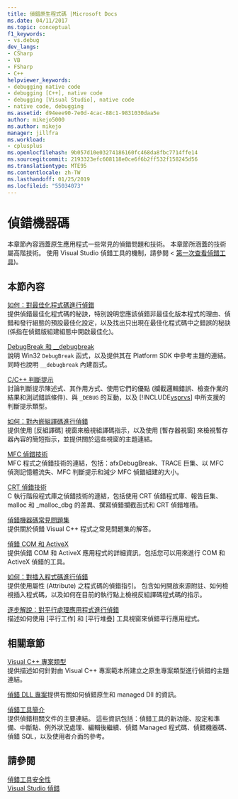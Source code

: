 ```yaml
---
title: 偵錯原生程式碼 |Microsoft Docs
ms.date: 04/11/2017
ms.topic: conceptual
f1_keywords:
- vs.debug
dev_langs:
- CSharp
- VB
- FSharp
- C++
helpviewer_keywords:
- debugging native code
- debugging [C++], native code
- debugging [Visual Studio], native code
- native code, debugging
ms.assetid: d94eee90-7e0d-4cac-88c1-9831030daa5e
author: mikejo5000
ms.author: mikejo
manager: jillfra
ms.workload:
- cplusplus
ms.openlocfilehash: 9b057d10e03274186160fc468da8fbc7714ffe14
ms.sourcegitcommit: 2193323efc608118e0ce6f6b2ff532f158245d56
ms.translationtype: MTE95
ms.contentlocale: zh-TW
ms.lasthandoff: 01/25/2019
ms.locfileid: "55034073"
---
```

# <a name="debugging-native-code"></a>偵錯機器碼
本章節內容涵蓋原生應用程式一些常見的偵錯問題和技術。 本章節所涵蓋的技術屬高階技術。 使用 Visual Studio 偵錯工具的機制，請參閱 <<c0> [ 第一次查看偵錯工具](../debugger/debugger-feature-tour.md))。  
  
## <a name="in-this-section"></a>本節內容  
 [如何：對最佳化程式碼進行偵錯](../debugger/how-to-debug-optimized-code.md)  
 提供偵錯最佳化程式碼的秘訣，特別說明您應該偵錯非最佳化版本程式的理由、偵錯和發行組態的預設最佳化設定，以及找出只出現在最佳化程式碼中之錯誤的秘訣 (係指在偵錯版組建組態中開啟最佳化)。  
  
 [DebugBreak 和 __debugbreak](../debugger/debugbreak-and-debugbreak.md)  
 說明 Win32 `DebugBreak` 函式，以及提供其在 Platform SDK 中參考主題的連結。 同時也說明 `__debugbreak` 內建函式。  
  
 [C/C++ 判斷提示](../debugger/c-cpp-assertions.md)  
 討論判斷提示陳述式、其作用方式、使用它們的優點 (攔截邏輯錯誤、檢查作業的結果和測試錯誤條件)、與 `_DEBUG` 的互動，以及 [!INCLUDE[vsprvs](../code-quality/includes/vsprvs_md.md)] 中所支援的判斷提示類型。  
  
 [如何：對內嵌組譯碼進行偵錯](../debugger/how-to-debug-inline-assembly-code.md)  
 提供使用 [反組譯碼] 視窗來檢視組譯碼指示，以及使用 [暫存器視窗] 來檢視暫存器內容的簡短指示，並提供關於這些視窗的主題連結。  
  
 [MFC 偵錯技術](../debugger/mfc-debugging-techniques.md)  
 MFC 程式之偵錯技術的連結，包括：afxDebugBreak、TRACE 巨集、以 MFC 偵測記憶體流失、MFC 判斷提示和減少 MFC 偵錯組建的大小。  
  
 [CRT 偵錯技術](../debugger/crt-debugging-techniques.md)  
 C 執行階段程式庫之偵錯技術的連結，包括使用 CRT 偵錯程式庫、報告巨集、malloc 和 _malloc_dbg 的差異、撰寫偵錯攔截函式和 CRT 偵錯堆積。  
  
 [偵錯機器碼常見問題集](../debugger/debugging-native-code-faqs.md)  
 提供關於偵錯 Visual C++ 程式之常見問題集的解答。  
  
 [偵錯 COM 和 ActiveX](../debugger/com-and-activex-debugging.md)  
 提供偵錯 COM 和 ActiveX 應用程式的詳細資訊，包括您可以用來進行 COM 和 ActiveX 偵錯的工具。  
  
 [如何：對插入程式碼進行偵錯](../debugger/how-to-debug-injected-code.md)  
 提供使用屬性 (Attribute) 之程式碼的偵錯指引。 包含如何開啟來源附註、如何檢視插入程式碼，以及如何在目前的執行點上檢視反組譯碼程式碼的指示。  
  
 [逐步解說：對平行處理應用程式進行偵錯](../debugger/walkthrough-debugging-a-parallel-application.md)  
 描述如何使用 [平行工作] 和 [平行堆疊] 工具視窗來偵錯平行應用程式。  
  
## <a name="related-sections"></a>相關章節  
 [Visual C++ 專案類型](../debugger/debugging-preparation-visual-cpp-project-types.md)  
 提供描述如何針對由 Visual C++ 專案範本所建立之原生專案類型進行偵錯的主題連結。  

 [偵錯 DLL 專案](../debugger/debugging-dll-projects.md)提供有關如何偵錯原生和 managed Dll 的資訊。
  
 [偵錯工具簡介](../debugger/debugger-feature-tour.md)  
 提供偵錯相關文件的主要連結。 這些資訊包括：偵錯工具的新功能、設定和準備、中斷點、例外狀況處理、編輯後繼續、偵錯 Managed 程式碼、偵錯機器碼、偵錯 SQL，以及使用者介面的參考。  
  
## <a name="see-also"></a>請參閱  
 [偵錯工具安全性](../debugger/debugger-security.md)  
 [Visual Studio 偵錯](../debugger/index.md) 